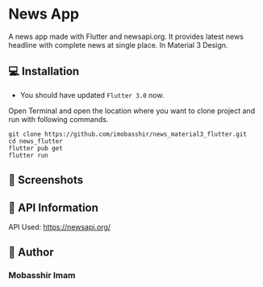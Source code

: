 # News App

A news app made with Flutter and newsapi.org. It provides latest news headline with complete news at single place. In Material 3 Design.

## 💻 Installation

- You should have updated `Flutter 3.0` now.

Open Terminal and open the location where you want to clone project and run with following commands.

```
git clone https://github.com/imobasshir/news_material3_flutter.git
cd news_flutter
flutter pub get
flutter run
```

## 📱 Screenshots



## 🔗 API Information

API Used: https://newsapi.org/

## 🧑 Author

### Mobasshir Imam
